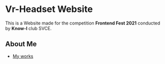 # Vr-Headset Website

This is a Website made for the competition **Frontend Fest 2021** conducted by **Know-I** club SVCE.

## About Me
 - [My works](https://github.com/Poujhit)